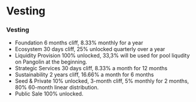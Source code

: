 # Vesting

### Vesting

* Foundation 6 months cliff, 8.33% monthly for a year
* Ecosystem 30 days cliff, 25% unlocked quarterly over a year
* Liquidity Provision 100% unlocked, 33,3% will be used for pool liqudity on Pangolin at the beginning.
* Strategic Services 30 days cliff, 8.33% a month for 12 months
* Sustainability 2 years cliff, 16.66% a month for 6 months
* Seed & Private 10% unlocked, 3-month cliff, 5% monthly for 2 months, 80% 60-month linear distribution.
* Public Sale 100% unlocked.

